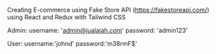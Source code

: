 Creating E-commerce using Fake Store API (https://fakestoreapi.com/)
using React and Redux with Tailwind CSS

Admin: 
username: 'admin@jualajah.com'
password: 'admin123'

User: 
username:'johnd'
password:'m38rmF$'

